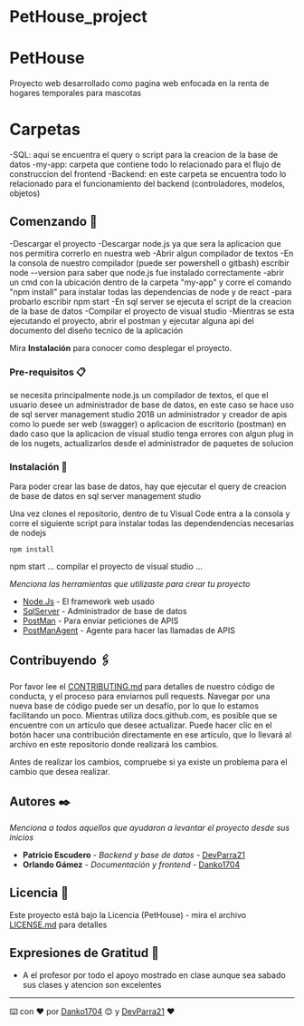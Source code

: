 # PetHouse_project


# PetHouse

Proyecto web desarrollado como pagina web enfocada en la renta de hogares temporales para mascotas

# Carpetas

-SQL: aqui se encuentra el query o script para la creacion de la base de datos
-my-app: carpeta que contiene todo lo relacionado para el flujo de construccion del frontend
-Backend: en este carpeta se encuentra todo lo relacionado para el funcionamiento del backend (controladores, modelos, objetos)

## Comenzando 🚀

-Descargar el proyecto
-Descargar node.js ya que sera la aplicacion que nos permitira correrlo en nuestra web
-Abrir algun compilador de textos
-En la consola de nuestro compilador (puede ser powershell o gitbash) escribir node --version para saber que node.js fue instalado correctamente
-abrir un cmd con la ubicación dentro de la carpeta "my-app" y corre el comando "npm install" para instalar todas las dependencias de node y de react
-para probarlo escribir npm start
-En sql server se ejecuta el script de la creacion de la base de datos
-Compilar el proyecto de visual studio
-Mientras se esta ejecutando el proyecto, abrir el postman y ejecutar alguna api del documento del diseño tecnico de la aplicación

Mira **Instalación** para conocer como desplegar el proyecto.


### Pre-requisitos 📋

se necesita principalmente node.js
un compilador de textos, el que el usuario desee
un administrador de base de datos, en este caso se hace uso de sql server management studio 2018
un administrador y creador de apis como lo puede ser web (swagger) o aplicacion de escritorio (postman)
en dado caso que la aplicacion de visual studio tenga errores con algun plug in de los nugets, actualizarlos desde el administrador de paquetes de solucion

### Instalación 🔧

Para poder crear las base de datos, hay que ejecutar el query de creacion de base de datos en sql server management studio

Una vez clones el repositorio, dentro de tu Visual Code entra a la consola y corre el siguiente script para instalar todas las dependendencias necesarias de nodejs
```
npm install
```
npm start
...
compilar el proyecto de visual studio
...

_Menciona las herramientas que utilizaste para crear tu proyecto_

* [Node.Js](https://nodejs.org/es/) - El framework web usado
* [SqlServer](https://docs.microsoft.com/en-us/sql/ssms/download-sql-server-management-studio-ssms?view=sql-server-ver15) - Administrador de base de datos
* [PostMan](https://www.postman.com) - Para enviar peticiones de APIS
* [PostManAgent](https://www.postman.com/downloads/) - Agente para hacer las llamadas de APIS


## Contribuyendo 🖇️

Por favor lee el [CONTRIBUTING.md](https://gist.github.com/villanuevand/xxxxxx) para detalles de nuestro código de conducta, y el proceso para enviarnos pull requests.
Navegar por una nueva base de código puede ser un desafío, por lo que lo estamos facilitando un poco. Mientras utiliza docs.github.com, es posible que se encuentre con un artículo que desee actualizar. Puede hacer clic en el botón hacer una contribución directamente en ese artículo, que lo llevará al archivo en este repositorio donde realizará los cambios.

Antes de realizar los cambios, compruebe si ya existe un problema para el cambio que desea realizar.

## Autores ✒️

_Menciona a todos aquellos que ayudaron a levantar el proyecto desde sus inicios_

* **Patricio Escudero** - *Backend y base de datos* - [DevParra21](https://github.com/DevParra21)
* **Orlando Gámez** - *Documentación y frontend* - [Danko1704](https://github.com/Danko1704)

## Licencia 📄

Este proyecto está bajo la Licencia (PetHouse) - mira el archivo [LICENSE.md](LICENSE.md) para detalles

## Expresiones de Gratitud 🎁

* A el profesor por todo el apoyo mostrado en clase aunque sea sabado sus clases y atencion son excelentes



---
⌨️ con ❤️ por [Danko1704](https://github.com/Danko1704) 😊 y [DevParra21](https://github.com/DevParra21) ❤️
